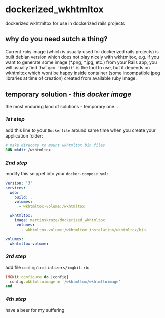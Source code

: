 # dockerized_wkhtmltox
dockerized wkhtmltox for use in dockerized rails projects

## why do you need sutch a thing?
Current `ruby` image (which is usually used for dockerized rails projects) is built debian version which does not play nicely with wkhtmltox, e.g. if you want to generate some image (*.png, *.jpg, etc.) from your Rails app, you will usually find that `gem 'imgkit'` is the tool to use, but it depends on wkhtmltox which wont be happy inside container (some incompatible jpeg libraries at time of creation) created from available ruby image.

## temporary solution - *this docker image*
the most enduring kind of solutions - temporary one...
### *1st step*
add this line to your `Dockerfile` around same time when you create your application folder:
```Dockerfile
# make direcory to mount wkhtmltox bin files
RUN mkdir /wkhtmltox
```
### *2nd step*
modify this snippet into your `docker-compose.yml`:
```yaml
version: '3'
services:
  web:
    build: .
    volumes:
      - wkhtmltox-volume:/wkhtmltox

  wkhtmltox:
    image: martinskruze/dockerized_wkhtmltox
     volumes:
       - wkhtmltox-volume:/wkhtmltox_instalation/wkhtmltox/bin

volumes:
  wkhtmltox-volume:
```
### *3rd step*
add file `config/initializers/imgkit.rb`:
```ruby
IMGKit.configure do |config|
  config.wkhtmltoimage = '/wkhtmltox/wkhtmltoimage'
end
```
### *4th step*
have a beer for my suffering
